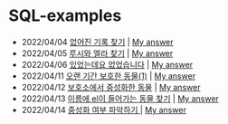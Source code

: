 # SQL-examples
- 2022/04/04 [없어진 기록 찾기](https://programmers.co.kr/learn/courses/30/lessons/59042) | [My answer](https://github.com/leehyeonjin99/SQL-examples/blob/main/%EC%97%86%EC%96%B4%EC%A7%84%20%EA%B8%B0%EB%A1%9D%20%EC%B0%BE%EA%B8%B0.sql)
- 2022/04/05 [루시와 엘라 찾기](https://programmers.co.kr/learn/courses/30/lessons/59046) | [My answer](https://github.com/leehyeonjin99/SQL-examples/blob/main/%EB%A3%A8%EC%8B%9C%EC%99%80%20%EC%97%98%EB%9D%BC%20%EC%B0%BE%EA%B8%B0.sql)
- 2022/04/06 [있었는데요 없었습니다](https://programmers.co.kr/learn/courses/30/lessons/59043) | [My answer](https://github.com/leehyeonjin99/SQL-examples/blob/main/%EC%9E%88%EC%97%88%EB%8A%94%EB%8D%B0%EC%9A%94%20%EC%97%86%EC%97%88%EC%8A%B5%EB%8B%88%EB%8B%A4.sql)
- 2022/04/11 [오랜 기간 보호한 동물(1)](https://programmers.co.kr/learn/courses/30/lessons/59044) | [My answer](https://github.com/leehyeonjin99/SQL-examples/blob/main/%EC%98%A4%EB%9E%9C%20%EA%B8%B0%EA%B0%84%20%EB%B3%B4%ED%98%B8%ED%95%9C%20%EB%8F%99%EB%AC%BC(1).sql)
- 2022/04/12 [보호소에서 중성화한 동물](https://programmers.co.kr/learn/courses/30/lessons/59045) | [My answer](https://github.com/leehyeonjin99/SQL-examples/blob/main/%EB%B3%B4%ED%98%B8%EC%86%8C%EC%97%90%EC%84%9C%20%EC%A4%91%EC%84%B1%ED%99%94%ED%95%9C%20%EB%8F%99%EB%AC%BC.sql)
- 2022/04/13 [이름에 el이 들어가는 동물 찾기](https://programmers.co.kr/learn/courses/30/lessons/59047) | [My answer](https://github.com/leehyeonjin99/SQL-examples/blob/main/%EC%9D%B4%EB%A6%84%EC%97%90%20el%EC%9D%B4%20%EB%93%A4%EC%96%B4%EA%B0%80%EB%8A%94%20%EB%8F%99%EB%AC%BC%20%EC%B0%BE%EA%B8%B0.sql)
- 2022/04/14 [중성화 여부 파악하기
](https://programmers.co.kr/learn/courses/30/lessons/59409) | [My answer](https://github.com/leehyeonjin99/SQL-examples/blob/main/%EC%A4%91%EC%84%B1%ED%99%94%20%EC%97%AC%EB%B6%80%20%ED%8C%8C%EC%95%85%ED%95%98%EA%B8%B0.sql)
